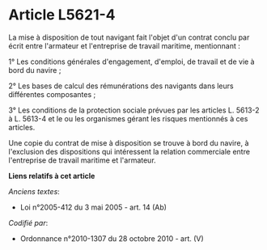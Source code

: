 # Article L5621-4

La mise à disposition de tout navigant fait l'objet d'un contrat conclu par écrit entre l'armateur et l'entreprise de travail
maritime, mentionnant :

1° Les conditions générales d'engagement, d'emploi, de travail et de vie à bord du navire ;

2° Les bases de calcul des rémunérations des navigants dans leurs différentes composantes ;

3° Les conditions de la protection sociale prévues par les articles L. 5613-2 à L. 5613-4 et le ou les organismes gérant les
risques mentionnés à ces articles.

Une copie du contrat de mise à disposition se trouve à bord du navire, à l'exclusion des dispositions qui intéressent la
relation commerciale entre l'entreprise de travail maritime et l'armateur.

**Liens relatifs à cet article**

_Anciens textes_:

  - Loi n°2005-412 du 3 mai 2005 - art. 14 (Ab)

_Codifié par_:

  - Ordonnance n°2010-1307 du 28 octobre 2010 - art. (V)
